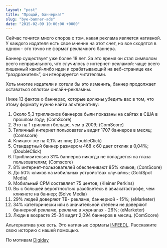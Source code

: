 ```yaml
---
layout: "post"
title: "Прощай, баннерка!"
slug: "bye-banner-ads"
date: "2015-02-09 10:00:00 +0000"
---
```


Сейчас точится много споров о том, какая реклама является нативной. У каждого издателя есть свое мнение на этот счет, но все сходятся в одном - это точно не формат рекламного баннера.

Баннер существует уже более 18 лет. За это время он стал символом всего неправильного, что случилось с интернет-рекламой: чаще всего лишенный какой-либо идеи и срабатывающий на веб-странице как “раздражитель”, он игнорируется читателями.

Хоть многие издатели и хотели бы это изменить, баннер продолжает оставаться оплотом онлайн-рекламны. 

Ниже 13 фактов о баннерах, которые должны  убедить вас в том, что этому формату нужно найти альтернативу: 

1. Около 5,3 триллионов баннеров были показаны на сайтах в США в прошлом году; 
(ComScore)
1. Это на 1 триллион больше, чем в 2009; (ComScore)
1. Типичный интернет пользователь видит 1707 баннеров в месяц; (Comscore)
1. Кликают же на 0,1% из них; (DoubleClick)
1. Стандартный баннер размером 468 x 60 дает отклик в 0,04%; (DoubleClick)
1. Приблизительно 31% баннеров никогда не попадается на глаза пользователям; (Comscore)
1. 8% интернет-пользователей обеспечивают 85% кликов; (ComScore)
1. До 50% кликов на мобильных устройствах случайны; (GoldSpot Media)
1. Мобильный CPM составляет 75 центов; (Kleiner Perkins)
1. Вы с большей вероятностью разобьетесь в авиакатастрофе, чем кликнете на баннер; (Solve Media)
1. 29% людей доверяют ТВ- рекламе, баннерной - 15%; (eMarketer)
1. 34% категорически или в значительной степени не доверяют баннерной рекламе, рекламе в журналах - 26%; (eMarketer)
1. Люди в возрасте 25-34 видят 2,094 баннеров в месяц. (ComScore)

Альтернатива уже есть. Это нативные форматы [INFEEDL](http://infeedl.com). Расскажите свою историю с нашей помощью.

По мотивам [Digiday](http://digiday.com/publishers/15-alarming-stats-about-banner-ads/)
